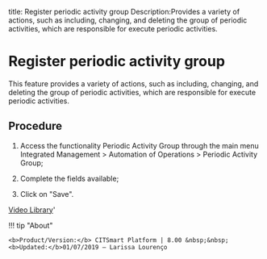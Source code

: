 title: Register periodic activity group
Description:Provides a variety of actions, such as including, changing, and deleting the group of periodic activities, which are responsible for execute periodic activities.
# Register periodic activity group

This feature provides a variety of actions, such as including, changing, and deleting the group of periodic activities, which are responsible for execute periodic activities.

Procedure
-----------

1.  Access the functionality Periodic Activity Group through the main menu
    Integrated Management \> Automation of Operations \> Periodic Activity
    Group;

2.  Complete the fields available;

3.  Click on "Save".

<i class='fa fa-youtube-play  fa-2x' style='color:#97ce17;vertical-align: middle;'> </i> [Video Library](https://www.youtube.com/playlist?list=PLB5qK2uzf2ROEeoHh3EbsZJxjr9hJSLIV)'

!!! tip "About"

    <b>Product/Version:</b> CITSmart Platform | 8.00 &nbsp;&nbsp;
    <b>Updated:</b>01/07/2019 – Larissa Lourenço
